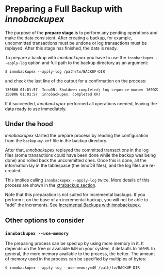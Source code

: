 # Preparing a Full Backup with *innobackupex*

The purpose of the **prepare stage** is to perform any pending operations and make the data consistent. After creating a backup, for example, uncommitted transactions must be undone or log transactions must be replayed. After this stage has finished, the data is ready.

To prepare a backup with *innobackupex* you have to use the
`innobackupex --apply-log` option and full path to the backup directory as an
argument:

```default
$ innobackupex --apply-log /path/to/BACKUP-DIR
```

and check the last line of the output for a confirmation on the process:

```default
150806 01:01:57  InnoDB: Shutdown completed; log sequence number 1609228
150806 01:01:57  innobackupex: completed OK!
```

If it succeeded, *innobackupex* performed all operations needed, leaving the
data ready to use immediately.

## Under the hood

*innobackupex* started the prepare process by reading the configuration from the
`backup-my.cnf` file in the backup directory.

After that, *innobackupex* replayed the committed transactions in the log files
(some transactions could have been done while the backup was being done) and
rolled back the uncommitted ones. Once this is done, all the information lay in
the tablespace (the InnoDB files), and the log files are re-created.

This implies calling `innobackupex --apply-log` twice. More details of
this process are shown in the [xtrabackup section](../xtrabackup_bin/xtrabackup_binary.md#xtrabackup-binary).

Note that this preparation is not suited for incremental backups. If you perform
it on the base of an incremental backup, you will not be able to “add” the
increments. See [Incremental Backups with innobackupex](incremental_backups_innobackupex.md).

## Other options to consider

### `innobackupex --use-memory`

The preparing process can be sped up by using more memory in it. It depends on
the free or available `RAM` on your system, it defaults to `100MB`. In
general, the more memory available to the process, the better. The amount of
memory used in the process can be specified by multiples of bytes:

```default
$ innobackupex --apply-log --use-memory=4G /path/to/BACKUP-DIR
```
